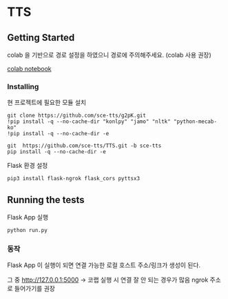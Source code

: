 # TTS


## Getting Started

colab 을 기반으로 경로 설정을 하였으니 경로에 주의해주세요. (colab 사용 권장) 

[colab notebook](https://colab.research.google.com/drive/1bsdjDcknb-jJrNeCVCm-IAVBRacumsYi#scrollTo=RHJFSi2vtEwi)


### Installing 

현 프로젝트에 필요한 모듈 설치

```
git clone https://github.com/sce-tts/g2pK.git
!pip install -q --no-cache-dir "konlpy" "jamo" "nltk" "python-mecab-ko"
!pip install -q --no-cache-dir -e 

git  https://github.com/sce-tts/TTS.git -b sce-tts
pip install -q --no-cache-dir -e 

```

Flask 환경 설정

```
pip3 install flask-ngrok flask_cors pyttsx3

```


## Running the tests 

Flask App 실행

```
python run.py
```



### 동작

Flask App 이 실행이 되면 연결 가능한 
로컬 호스트 주소/링크가 생성이 된다.

그 중 http://127.0.0.1:5000 -> 코랩 실행 시 연결 잘 안 되는 경우가 많음
ngrok 주소로 들어가기를 권장 


